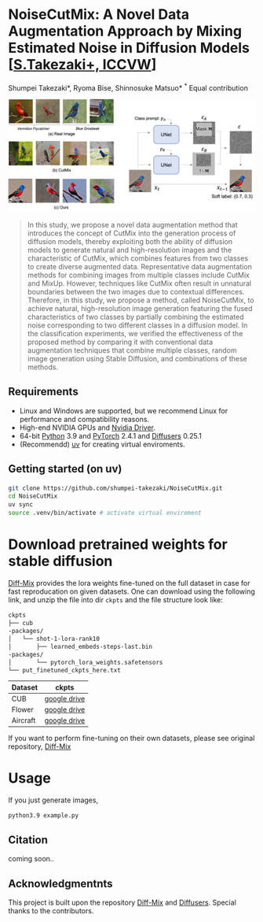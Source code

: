 # NoiseCutMix: A Novel Data Augmentation Approach by Mixing Estimated Noise in Diffusion Models [[S.Takezaki+, ICCVW]()]

Shumpei Takezaki\*, Ryoma Bise, Shinnosuke Matsuo\*
<sup>*</sup> Equal contribution


![Illustration](./img/overview.png)

>In this study, we propose a novel data augmentation method that introduces the concept of CutMix into the generation process of diffusion models, thereby exploiting both the ability of diffusion models to generate natural and high-resolution images and the characteristic of CutMix, which combines features from two classes to create diverse augmented data. Representative data augmentation methods for combining images from multiple classes include CutMix and MixUp. However, techniques like CutMix often result in unnatural boundaries between the two images due to contextual differences. Therefore, in this study, we propose a method, called NoiseCutMix, to achieve natural, high-resolution image generation featuring the fused characteristics of two classes by partially combining the estimated noise corresponding to two different classes in a diffusion model. In the classification experiments, we verified the effectiveness of the proposed method by comparing it with conventional data augmentation techniques that combine multiple classes, random image generation using Stable Diffusion, and combinations of these methods.

## Requirements
* Linux and Windows are supported, but we recommend Linux for performance and compatibility reasons.
* High-end NVIDIA GPUs and [Nvidia Driver](https://documentation.ubuntu.com/server/how-to/graphics/install-nvidia-drivers/).
* 64-bit [Python](https://www.python.org/) 3.9 and [PyTorch](https://pytorch.org) 2.4.1 and [Diffusers](https://github.com/huggingface/diffusers) 0.25.1
* (Recommendd) [uv](https://github.com/astral-sh/uv) for creating virtual enviroments.

## Getting started (on uv)
```.bash
git clone https://github.com/shumpei-takezaki/NoiseCutMix.git
cd NoiseCutMix
uv sync
source .venv/bin/activate # activate virtual enviroment
```

# Download pretrained weights for stable diffusion
[Diff-Mix](https://github.com/Zhicaiwww/Diff-Mix/) provides the lora weights fine-tuned on the full dataset in case for fast reproducation on given datasets. One can download using the following link, and unzip the file into dir `ckpts` and the file structure look like:

```
ckpts
├── cub                                                                                                                                                                                                                                          -packages/
│   └── shot-1-lora-rank10
│       ├── learned_embeds-steps-last.bin                                                                                                                                                                                                        -packages/
│       └── pytorch_lora_weights.safetensors
└── put_finetuned_ckpts_here.txt
```

| Dataset | ckpts                                                  |
|---------|---------------------------------------------------------------------|
| CUB     | [google drive](https://drive.google.com/file/d/1AOX4TcXSPGRSmxSgB08L8P-28c5TPkxw/view?usp=sharing) |
| Flower  | [google drive](https://drive.google.com/file/d/1hBodBaLb_GokxfMXvQyhr4OGzyBgyBm0/view?usp=sharing) |
| Aircraft| [google drive](https://drive.google.com/file/d/19PuRbIsurv1IKeu-jx5WieocMy5rfIKg/view?usp=sharing) |

If you want to perform fine-tuning on their own datasets, please see original repository, [Diff-Mix](https://github.com/Zhicaiwww/Diff-Mix/blob/master/README.md#customized-fine-tuning) 

# Usage
If you just generate images,
```.bash
python3.9 example.py 
```

## Citation
coming soon..

## Acknowledgmentnts
This project is built upon the repository [Diff-Mix](https://github.com/Zhicaiwww/Diff-Mix/) and [Diffusers](https://github.com/huggingface/diffusers). Special thanks to the contributors.
